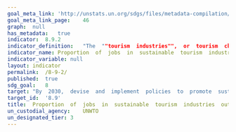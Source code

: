 ```yaml
---	
goal_meta_link:	'http://unstats.un.org/sdgs/files/metadata-compilation/Metadata-Goal-8.pdf'
goal_meta_link_page:	46
graph:	null
has_metadata:	true
indicator:	8.9.2
indicator_definition:	"The  ""tourism  industries"",  or  tourism  characteristic  industries,  comprise  all  establishments  for  which  the  principal  activity  is  a  tourism  characteristic  activity,  i.e.  the  activities  that  typically  produce  tourism  characteristic  products  (IRTS  2008  paras.  5.10-5.11).  For  international  comparability  purposes  these  are  (according  to  ISIC  Rev.  4  categories):  accommodation  for  visitors  (5510,  5520,  5590,  6810  and  6820),  food  and  beverage  serving  activities  (5610,  5629  and  5630),  railway  passenger  transport  (4911),  road  passenger  transport  (4922),  water  passenger  transport  (5011  and  5021),  air  passenger  transport  (5110),  transport  equipment  rental  (7710),  travel  agencies  and  other  reservation  service  activities  (7911,  7912  and  7990),  cultural  activities  (9000,  9102,  9103),  and  sport  and  recreational  activities  (7721,  9200,  9311,  9319,  9321  and  9329).  Regarding  jobs,  the  agreement  between  an  employee  and  the  employer  defines  a  job  and  each  self-employed  person  has  a  job.  The  number  of  jobs  in  the  economy  thus  exceeds  the  number  of  persons  employed  to  the  extent  that  some  employees  have  more  than  one  job  (SNA  2008  para.  19.30  in  IRTS  2008  Compilation  Guide  para.  7.6).  Consequently,  the  number  of  jobs  (demand  side)  and  the  number  of  persons  employed  (supply  side)  are  dissimilar  categories  and  therefore  usually  do  not  match.  In  this  respect,  it  should  be  noted  that  employment  in  the  tourism  industries  refers  to  all  the  jobs  (in  all  occupations)  in  both  tourism-characteristic  activities  and  non-tourism-characteristic  activities  in  all  establishments  in  tourism  industries19.  The  indicator  shows  the  relative  importance  of  jobs  in  the  tourism  industries  as  a  share  of  the  economys  total  jobs."
indicator_name:	Proportion  of  jobs  in  sustainable  tourism  industries  out  of  total  tourism  jobs
indicator_variable:	null
layout:	indicator
permalink:	/8-9-2/
published:	true  
sdg_goal:	8
target:	"By  2030,  devise  and  implement  policies  to  promote  sustainable  tourism  that  creates  jobs  and  promotes  local  culture  and  products."
target_id:	'8.9'
title:	Proportion  of  jobs  in  sustainable  tourism  industries  out  of  total  tourism  jobs
un_custodial_agency:	UNWTO
un_designated_tier:	3
---	
```

